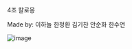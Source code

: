 4조 칼로몽

Made by: 이하늘 한정환 김기찬 안순화 한수연

![image](https://github.com/user-attachments/assets/2e977e5a-674c-4219-9626-306ef91a63ed)

